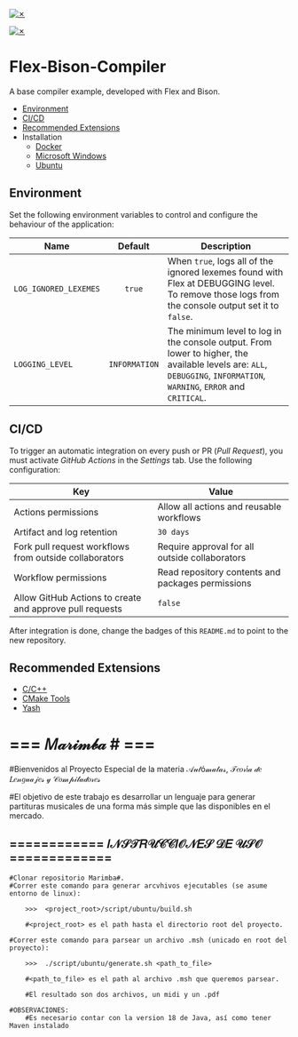 [![✗](https://img.shields.io/badge/Release-v1.0.0-ffb600.svg?style=for-the-badge)](https://github.com/agustin-golmar/Flex-Bison-Compiler/releases)

[![✗](https://github.com/agustin-golmar/Flex-Bison-Compiler/actions/workflows/pipeline.yaml/badge.svg?branch=production)](https://github.com/agustin-golmar/Flex-Bison-Compiler/actions/workflows/pipeline.yaml)

# Flex-Bison-Compiler

A base compiler example, developed with Flex and Bison.

* [Environment](#environment)
* [CI/CD](#cicd)
* [Recommended Extensions](#recommended-extensions)
* Installation
  * [Docker](doc/readme/Docker.md)
  * [Microsoft Windows](doc/readme/Windows.md)
  * [Ubuntu](doc/readme/Ubuntu.md)

## Environment

Set the following environment variables to control and configure the behaviour of the application:

|Name|Default|Description|
|-|:-:|-|
|`LOG_IGNORED_LEXEMES`|`true`|When `true`, logs all of the ignored lexemes found with Flex at DEBUGGING level. To remove those logs from the console output set it to `false`.|
|`LOGGING_LEVEL`|`INFORMATION`|The minimum level to log in the console output. From lower to higher, the available levels are: `ALL`, `DEBUGGING`, `INFORMATION`, `WARNING`, `ERROR` and `CRITICAL`.|

## CI/CD

To trigger an automatic integration on every push or PR (_Pull Request_), you must activate _GitHub Actions_ in the _Settings_ tab. Use the following configuration:

|Key|Value|
|-|-|
|Actions permissions|Allow all actions and reusable workflows|
|Artifact and log retention|`30 days`|
|Fork pull request workflows from outside collaborators|Require approval for all outside collaborators|
|Workflow permissions|Read repository contents and packages permissions|
|Allow GitHub Actions to create and approve pull requests|`false`|

After integration is done, change the badges of this `README.md` to point to the new repository.

## Recommended Extensions

* [C/C++](https://marketplace.visualstudio.com/items?itemName=ms-vscode.cpptools)
* [CMake Tools](https://marketplace.visualstudio.com/items?itemName=ms-vscode.cmake-tools)
* [Yash](https://marketplace.visualstudio.com/items?itemName=daohong-emilio.yash)


<h1>=== 𝑀𝒶𝓇𝒾𝓂𝒷𝒶 # ===</h1>

#Bienvenidos al Proyecto Especial de la materia 𝒜𝓊𝓉ó𝓂𝒶𝓉𝒶𝓈, 𝒯𝑒𝑜𝓇í𝒶 𝒹𝑒 𝐿𝑒𝓃𝑔𝓊𝒶𝒿𝑒𝓈 𝓎 𝒞𝑜𝓂𝓅𝒾𝓁𝒶𝒹𝑜𝓇𝑒𝓈

#El objetivo de este trabajo es desarrollar un lenguaje para generar partituras musicales 
    de una forma más simple que las disponibles en el mercado.


<h2>============ 𝐼𝒩𝒮𝒯𝑅𝒰𝒞𝒞𝐼𝒪𝒩𝐸𝒮 𝒟𝐸 𝒰𝒮𝒪 =============</h2>

    
    #Clonar repositorio Marimba#.
    #Correr este comando para generar arcvhivos ejecutables (se asume entorno de linux):

        >>>  <project_root>/script/ubuntu/build.sh

        #<project_root> es el path hasta el directorio root del proyecto.
    
    #Correr este comando para parsear un archivo .msh (unicado en root del proyecto):

        >>>  ./script/ubuntu/generate.sh <path_to_file>

        #<path_to_file> es el path al archivo .msh que queremos parsear.

        #El resultado son dos archivos, un midi y un .pdf

    #OBSERVACIONES:
        #Es necesario contar con la version 18 de Java, así como tener Maven instalado

